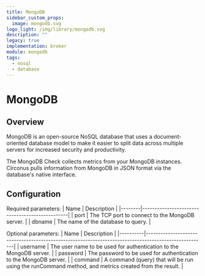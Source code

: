 ```yaml
---
title: MongoDB
sidebar_custom_props:
  image: mongodb.svg
logo_light: /img/library/mongodb.svg
description: ""
legacy: true
implementation: broker
module: mongodb
tags:
  - nosql
  - database
---
```


# MongoDB

## Overview

MongoDB is an open-source NoSQL database that uses a document-oriented database model to make it easier to split data across multiple servers for increased security and productivity.

The MongoDB Check collects metrics from your MongoDB instances. Circonus pulls information from MongoDB in JSON format via the database's native interface.

## Configuration

Required parameters:
| Name | Description |
|--------|------------------------------------------------|
| port | The TCP port to connect to the MongoDB server. |
| dbname | The name of the database to query. |

Optional parameters:
| Name | Description |
|----------|------------------------------------------------------------------------------------------------------|
| username | The user name to be used for authentication to the MongoDB server. |
| password | The password to be used for authentication to the MongoDB server. |
| command | A command (query) that will be run using the runCommand method, and metrics created from the result. |
